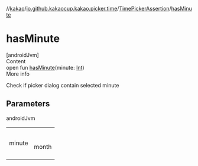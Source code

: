//[kakao](../../../index.md)/[io.github.kakaocup.kakao.picker.time](../index.md)/[TimePickerAssertion](index.md)/[hasMinute](has-minute.md)



# hasMinute  
[androidJvm]  
Content  
open fun [hasMinute](has-minute.md)(minute: [Int](https://kotlinlang.org/api/latest/jvm/stdlib/kotlin/-int/index.html))  
More info  


Check if picker dialog contain selected minute



## Parameters  
  
androidJvm  
  
| | |
|---|---|
| <a name="io.github.kakaocup.kakao.picker.time/TimePickerAssertion/hasMinute/#kotlin.Int/PointingToDeclaration/"></a>minute| <a name="io.github.kakaocup.kakao.picker.time/TimePickerAssertion/hasMinute/#kotlin.Int/PointingToDeclaration/"></a><br><br>month<br><br>|
  
  



